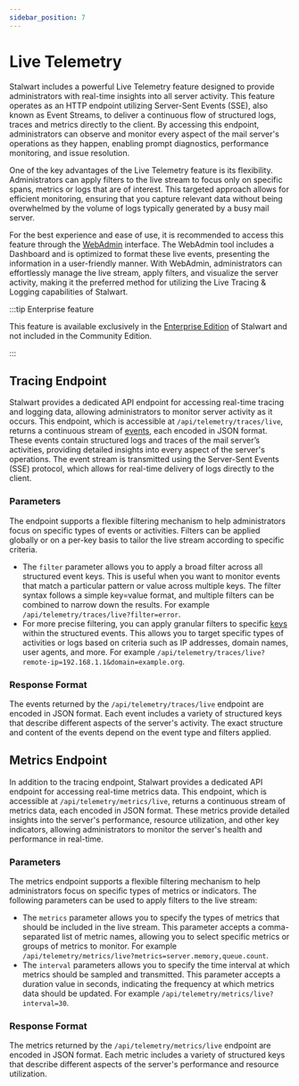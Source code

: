 ```yaml
---
sidebar_position: 7
---
```


# Live Telemetry 

Stalwart includes a powerful Live Telemetry feature designed to provide administrators with real-time insights into all server activity. This feature operates as an HTTP endpoint utilizing Server-Sent Events (SSE), also known as Event Streams, to deliver a continuous flow of structured logs, traces and metrics directly to the client. By accessing this endpoint, administrators can observe and monitor every aspect of the mail server's operations as they happen, enabling prompt diagnostics, performance monitoring, and issue resolution.

One of the key advantages of the Live Telemetry feature is its flexibility. Administrators can apply filters to the live stream to focus only on specific spans, metrics or logs that are of interest. This targeted approach allows for efficient monitoring, ensuring that you capture relevant data without being overwhelmed by the volume of logs typically generated by a busy mail server.

For the best experience and ease of use, it is recommended to access this feature through the [WebAdmin](/docs/management/webadmin/overview) interface. The WebAdmin tool includes a Dashboard and is optimized to format these live events, presenting the information in a user-friendly manner. With WebAdmin, administrators can effortlessly manage the live stream, apply filters, and visualize the server activity, making it the preferred method for utilizing the Live Tracing & Logging capabilities of Stalwart.

:::tip Enterprise feature

This feature is available exclusively in the [Enterprise Edition](/docs/server/enterprise) of Stalwart and not included in the Community Edition.

:::

## Tracing Endpoint

Stalwart provides a dedicated API endpoint for accessing real-time tracing and logging data, allowing administrators to monitor server activity as it occurs. This endpoint, which is accessible at `/api/telemetry/traces/live`, returns a continuous stream of [events](/docs/telemetry/events), each encoded in JSON format. These events contain structured logs and traces of the mail server’s activities, providing detailed insights into every aspect of the server's operations. The event stream is transmitted using the Server-Sent Events (SSE) protocol, which allows for real-time delivery of logs directly to the client.

### Parameters

The endpoint supports a flexible filtering mechanism to help administrators focus on specific types of events or activities. Filters can be applied globally or on a per-key basis to tailor the live stream according to specific criteria.

- The `filter` parameter allows you to apply a broad filter across all structured event keys. This is useful when you want to monitor events that match a particular pattern or value across multiple keys. The filter syntax follows a simple key=value format, and multiple filters can be combined to narrow down the results. For example `/api/telemetry/traces/live?filter=error`.
- For more precise filtering, you can apply granular filters to specific [keys](/docs/telemetry/events#key-types) within the structured events. This allows you to target specific types of activities or logs based on criteria such as IP addresses, domain names, user agents, and more. For example `/api/telemetry/traces/live?remote-ip=192.168.1.1&domain=example.org`.

### Response Format

The events returned by the `/api/telemetry/traces/live` endpoint are encoded in JSON format. Each event includes a variety of structured keys that describe different aspects of the server's activity. The exact structure and content of the events depend on the event type and filters applied.

## Metrics Endpoint

In addition to the tracing endpoint, Stalwart provides a dedicated API endpoint for accessing real-time metrics data. This endpoint, which is accessible at `/api/telemetry/metrics/live`, returns a continuous stream of metrics data, each encoded in JSON format. These metrics provide detailed insights into the server's performance, resource utilization, and other key indicators, allowing administrators to monitor the server's health and performance in real-time.

### Parameters

The metrics endpoint supports a flexible filtering mechanism to help administrators focus on specific types of metrics or indicators. The following parameters can be used to apply filters to the live stream:

- The `metrics` parameter allows you to specify the types of metrics that should be included in the live stream. This parameter accepts a comma-separated list of metric names, allowing you to select specific metrics or groups of metrics to monitor. For example `/api/telemetry/metrics/live?metrics=server.memory,queue.count`.
- The `interval` parameters allows you to specify the time interval at which metrics should be sampled and transmitted. This parameter accepts a duration value in seconds, indicating the frequency at which metrics data should be updated. For example `/api/telemetry/metrics/live?interval=30`.

### Response Format

The metrics returned by the `/api/telemetry/metrics/live` endpoint are encoded in JSON format. Each metric includes a variety of structured keys that describe different aspects of the server's performance and resource utilization. 

